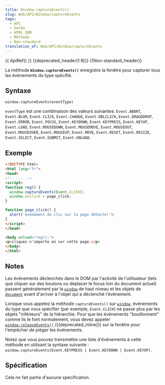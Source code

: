 ```yaml
---
title: Window.captureEvents()
slug: Web/API/Window/captureEvents
tags:
  - API
  - Gecko
  - HTML DOM
  - Méthode
  - Non-standard
translation_of: Web/API/Window/captureEvents
---
```

{{ ApiRef() }} {{deprecated_header(1.9)}} {{Non-standard_header}}

La méthode **`Window.captureEvents()`** enregistre la fenêtre pour capturer tous les événements du type spécifié.

## Syntaxe

    window.captureEvents(eventType)

`eventType` est une combinaison des valeurs suivantes: `Event.ABORT`, `Event.BLUR`, `Event.CLICK`, `Event.CHANGE`, `Event.DBLCLICK`, `Event.DRAGDDROP`, `Event.ERROR`, `Event.FOCUS`, `Event.KEYDOWN`, `Event.KEYPRESS`, `Event.KEYUP`, `Event.LOAD`, `Event.MOUSEDOWN`, `Event.MOUSEMOVE`, `Event.MOUSEOUT`, `Event.MOUSEOVER`, `Event.MOUSEUP`, `Event.MOVE`, `Event.RESET`, `Event.RESIZE`, `Event.SELECT`, `Event.SUBMIT`, `Event.UNLOAD`.

## Exemple

```html
<!DOCTYPE html>
<html lang="fr">
<head>
<!-- ... -->
<script>
function reg() {
  window.captureEvents(Event.CLICK);
  window.onclick = page_click;
}

function page_click() {
  alert('événement de clic sur la page détecté!');
}
</script>
</head>

<body onload="reg();">
<p>cliquez n'importe où sur cette page.</p>
</body>
</html>
```

## Notes

Les événements déclenchés dans le DOM par l'activité de l'utilisateur (tels que cliquer sur des boutons ou déplacer le focus loin du document actuel) passent généralement par la [`window`](/en-US/docs/Web/API/Window) de haut niveau et les objets de` `[`document`](/en-US/docs/Web/API/document) avant d'arriver à l'objet qui a déclenché l'événement.

Lorsque vous appelez la méthode `captureEvents()` sur [`window`](/en-US/docs/Web/API/Window), événements du type que vous spécifier (par exemple, `Event.CLICK`) ne passe plus par les objets "inférieurs" de la hiérarchie. Pour que les événements "bouillonnent" comme ils le font normalement, vous devez appeler` `[`window.releaseEvents()`](/en-US/docs/Web/API/window.releaseEvents) ({{deprecated_inline}}) sur la fenêtre pour l'empêcher de piéger les événements.

Notez que vous pouvez transmettre une liste d'événements à cette méthode en utilisant la syntaxe suivante : `window.captureEvents(Event.KEYPRESS | Event.KEYDOWN | Event.KEYUP)`.

## Spécification

Cela ne fait partie d'aucune spécification.

